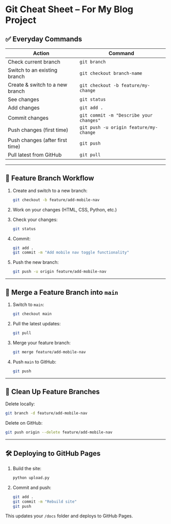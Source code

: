 
# Git Cheat Sheet – For My Blog Project

## ✅ Everyday Commands

| Action                          | Command                                                             |
|---------------------------------|----------------------------------------------------------------------|
| Check current branch            | `git branch`                                                        |
| Switch to an existing branch    | `git checkout branch-name`                                          |
| Create & switch to a new branch | `git checkout -b feature/my-change`                                 |
| See changes                     | `git status`                                                        |
| Add changes                     | `git add .`                                                         |
| Commit changes                  | `git commit -m "Describe your changes"`                             |
| Push changes (first time)       | `git push -u origin feature/my-change`                              |
| Push changes (after first time) | `git push`                                                          |
| Pull latest from GitHub         | `git pull`                                                          |

---

## 🚀 Feature Branch Workflow

1. Create and switch to a new branch:
   ```bash
   git checkout -b feature/add-mobile-nav
   ```

2. Work on your changes (HTML, CSS, Python, etc.)

3. Check your changes:
   ```bash
   git status
   ```

4. Commit:
   ```bash
   git add .
   git commit -m "Add mobile nav toggle functionality"
   ```

5. Push the new branch:
   ```bash
   git push -u origin feature/add-mobile-nav
   ```

---

## 🔀 Merge a Feature Branch into `main`

1. Switch to `main`:
   ```bash
   git checkout main
   ```

2. Pull the latest updates:
   ```bash
   git pull
   ```

3. Merge your feature branch:
   ```bash
   git merge feature/add-mobile-nav
   ```

4. Push `main` to GitHub:
   ```bash
   git push
   ```

---

## 🧹 Clean Up Feature Branches

Delete locally:
```bash
git branch -d feature/add-mobile-nav
```

Delete on GitHub:
```bash
git push origin --delete feature/add-mobile-nav
```

---

## 🛠 Deploying to GitHub Pages

1. Build the site:
   ```bash
   python upload.py
   ```

2. Commit and push:
   ```bash
   git add .
   git commit -m "Rebuild site"
   git push
   ```

This updates your `/docs` folder and deploys to GitHub Pages.
